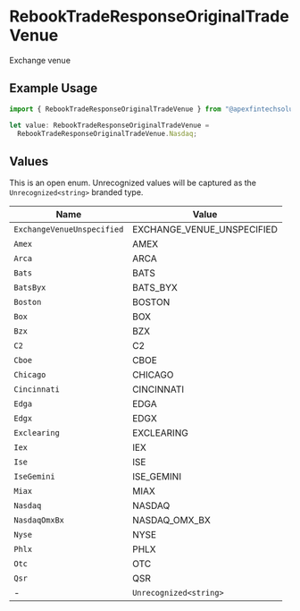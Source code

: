 # RebookTradeResponseOriginalTradeVenue

Exchange venue

## Example Usage

```typescript
import { RebookTradeResponseOriginalTradeVenue } from "@apexfintechsolutions/ascend-sdk/models/components";

let value: RebookTradeResponseOriginalTradeVenue =
  RebookTradeResponseOriginalTradeVenue.Nasdaq;
```

## Values

This is an open enum. Unrecognized values will be captured as the `Unrecognized<string>` branded type.

| Name                       | Value                      |
| -------------------------- | -------------------------- |
| `ExchangeVenueUnspecified` | EXCHANGE_VENUE_UNSPECIFIED |
| `Amex`                     | AMEX                       |
| `Arca`                     | ARCA                       |
| `Bats`                     | BATS                       |
| `BatsByx`                  | BATS_BYX                   |
| `Boston`                   | BOSTON                     |
| `Box`                      | BOX                        |
| `Bzx`                      | BZX                        |
| `C2`                       | C2                         |
| `Cboe`                     | CBOE                       |
| `Chicago`                  | CHICAGO                    |
| `Cincinnati`               | CINCINNATI                 |
| `Edga`                     | EDGA                       |
| `Edgx`                     | EDGX                       |
| `Exclearing`               | EXCLEARING                 |
| `Iex`                      | IEX                        |
| `Ise`                      | ISE                        |
| `IseGemini`                | ISE_GEMINI                 |
| `Miax`                     | MIAX                       |
| `Nasdaq`                   | NASDAQ                     |
| `NasdaqOmxBx`              | NASDAQ_OMX_BX              |
| `Nyse`                     | NYSE                       |
| `Phlx`                     | PHLX                       |
| `Otc`                      | OTC                        |
| `Qsr`                      | QSR                        |
| -                          | `Unrecognized<string>`     |